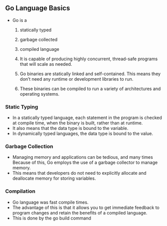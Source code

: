 ## Go Language Basics

- Go is a 
  1. statically typed

  2. garbage collected

  3. compiled language

  4. It is capable of producing highly concurrent, thread-safe programs that will scale as needed.

  5. Go binaries are statically linked and self-contained. This means they don’t need any runtime or development libraries to run.

  6. These binaries can be compiled to run a variety of architectures and operating systems.

### Static Typing

- In a statically typed language, each statement in the program is checked at compile time, when the binary is built, rather than at runtime. 
- It also means that the data type is bound to the variable.
- In dynamically typed languages, the data type is bound to the value.

### Garbage Collection

- Managing memory and applications can be tedious, and many times Because of this, Go employs the use of a garbage collector to manage memory. 
- This means that developers do not need to explicitly allocate and deallocate memory for storing variables.

### Compilation

- Go language was fast compile times. 
- The advantage of this is that it allows you to get immediate feedback to program changes and retain the benefits of a compiled language.
- This is done by the go build command